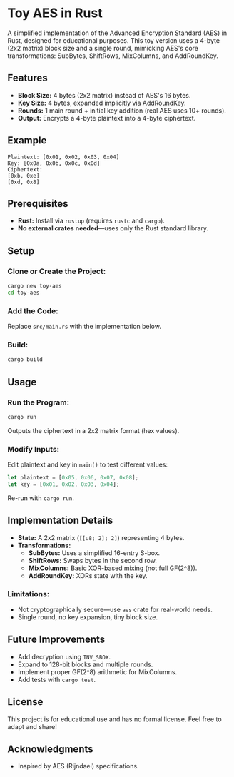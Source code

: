 # Toy AES in Rust

A simplified implementation of the Advanced Encryption Standard (AES) in Rust, designed for educational purposes. This toy version uses a 4-byte (2x2 matrix) block size and a single round, mimicking AES's core transformations: SubBytes, ShiftRows, MixColumns, and AddRoundKey.

## Features
- **Block Size:** 4 bytes (2x2 matrix) instead of AES's 16 bytes.
- **Key Size:** 4 bytes, expanded implicitly via AddRoundKey.
- **Rounds:** 1 main round + initial key addition (real AES uses 10+ rounds).
- **Output:** Encrypts a 4-byte plaintext into a 4-byte ciphertext.

## Example
```plaintext
Plaintext: [0x01, 0x02, 0x03, 0x04]
Key: [0x0a, 0x0b, 0x0c, 0x0d]
Ciphertext:
[0xb, 0xe]
[0xd, 0x8]
```

## Prerequisites
- **Rust:** Install via `rustup` (requires `rustc` and `cargo`).
- **No external crates needed**—uses only the Rust standard library.

## Setup
### Clone or Create the Project:
```bash
cargo new toy-aes
cd toy-aes
```

### Add the Code:
Replace `src/main.rs` with the implementation below.

### Build:
```bash
cargo build
```

## Usage
### Run the Program:
```bash
cargo run
```
Outputs the ciphertext in a 2x2 matrix format (hex values).

### Modify Inputs:
Edit plaintext and key in `main()` to test different values:
```rust
let plaintext = [0x05, 0x06, 0x07, 0x08];
let key = [0x01, 0x02, 0x03, 0x04];
```
Re-run with `cargo run`.

## Implementation Details
- **State:** A 2x2 matrix (`[[u8; 2]; 2]`) representing 4 bytes.
- **Transformations:**
  - **SubBytes:** Uses a simplified 16-entry S-box.
  - **ShiftRows:** Swaps bytes in the second row.
  - **MixColumns:** Basic XOR-based mixing (not full GF(2^8)).
  - **AddRoundKey:** XORs state with the key.

### Limitations:
- Not cryptographically secure—use `aes` crate for real-world needs.
- Single round, no key expansion, tiny block size.


## Future Improvements
- Add decryption using `INV_SBOX`.
- Expand to 128-bit blocks and multiple rounds.
- Implement proper GF(2^8) arithmetic for MixColumns.
- Add tests with `cargo test`.

## License
This project is for educational use and has no formal license. Feel free to adapt and share!

## Acknowledgments
- Inspired by AES (Rijndael) specifications.

